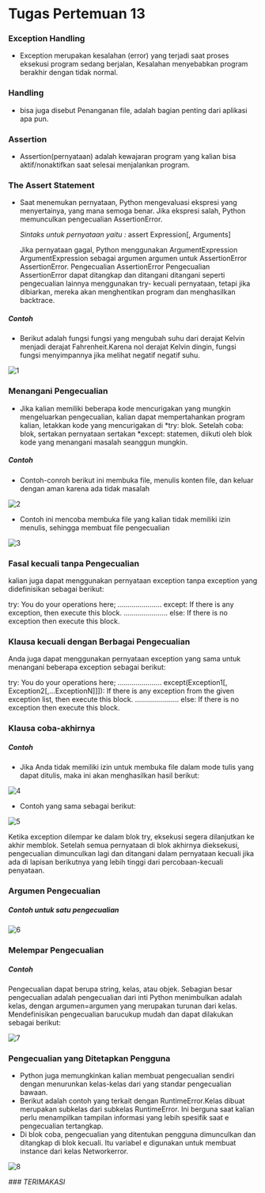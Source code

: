 # Tugas Pertemuan 13

### Exception Handling
- Exception merupakan kesalahan (error) yang terjadi saat proses eksekusi program sedang berjalan,
  Kesalahan menyebabkan program berakhir dengan tidak normal.
### Handling
- bisa juga disebut Penanganan file, adalah bagian penting dari aplikasi apa pun.
### Assertion
- Assertion(pernyataan) adalah kewajaran program yang kalian bisa aktif/nonaktifkan saat selesai menjalankan program.
### The Assert Statement
- Saat menemukan pernyataan, Python mengevaluasi ekspresi yang menyertainya, yang mana semoga benar. Jika ekspresi salah, Python memunculkan pengecualian AssertionError.
   
   *Sintaks untuk pernyataan yaitu :*
   assert Expression[, Arguments]

   Jika pernyataan gagal, Python menggunakan ArgumentExpression ArgumentExpression sebagai argumen argumen untuk AssertionError AssertionError. Pengecualian       AssertionError Pengecualian AssertionError dapat ditangkap dan ditangani ditangani seperti pengecualian lainnya menggunakan try- kecuali pernyataan, tetapi jika dibiarkan, mereka akan menghentikan program dan menghasilkan backtrace.

##### Contoh

- Berikut adalah fungsi fungsi yang mengubah suhu dari derajat Kelvin menjadi derajat Fahrenheit.Karena nol derajat Kelvin dingin, fungsi fungsi menyimpannya jika melihat negatif negatif suhu.

![1](https://user-images.githubusercontent.com/115714443/208670023-f6a3c0ee-b02a-4d25-a264-4f135b1d346a.png)

### Menangani Pengecualian

- Jika kalian memiliki beberapa kode mencurigakan yang mungkin mengeluarkan pengecualian, kalian dapat mempertahankan program kalian, letakkan kode yang mencurigakan di *try: blok. Setelah coba: blok, sertakan pernyataan sertakan *except: statemen, diikuti oleh blok kode yang menangani masalah seanggun mungkin.

##### Contoh

- Contoh-conroh berikut ini membuka file, menulis konten file, dan keluar dengan aman karena ada tidak masalah

![2](https://user-images.githubusercontent.com/115714443/208671126-c244af12-ef97-4122-aaee-1c5f3567f475.png)

- Contoh ini mencoba membuka file yang kalian tidak memiliki izin menulis, sehingga membuat file pengecualian

![3](https://user-images.githubusercontent.com/115714443/208671963-2b1def64-de1e-47d2-b32f-a528733cf996.png)

### Fasal kecuali tanpa Pengecualian

kalian juga dapat menggunakan pernyataan exception tanpa exception yang didefinisikan sebagai berikut:

try: You do your operations here; ...................... except: If there is any exception, then execute this block. ...................... else: If there is no exception then execute this block.

### Klausa kecuali dengan Berbagai Pengecualian

Anda juga dapat menggunakan pernyataan exception yang sama untuk menangani beberapa exception sebagai berikut:

try: You do your operations here; ...................... except(Exception1[, Exception2[,...ExceptionN]]]): If there is any exception from the given exception list, then execute this block. ...................... else: If there is no exception then execute this block.

### Klausa coba-akhirnya

##### Contoh

- Jika Anda tidak memiliki izin untuk membuka file dalam mode tulis yang dapat ditulis, maka ini akan menghasilkan hasil berikut:

![4](https://user-images.githubusercontent.com/115714443/208673285-8a32a009-98c6-4d3d-af08-1bac931dd141.png)

- Contoh yang sama sebagai berikut:

![5](https://user-images.githubusercontent.com/115714443/208674311-96ab3487-35a0-465b-b106-5b7b71571600.png)

Ketika exception dilempar ke dalam blok try, eksekusi segera dilanjutkan ke akhir memblok. Setelah semua pernyataan di blok akhirnya dieksekusi, pengecualian dimunculkan lagi dan ditangani dalam pernyataan kecuali jika ada di lapisan berikutnya yang lebih tinggi dari percobaan-kecuali penyataan.

### Argumen Pengecualian

##### Contoh untuk satu pengecualian

![6](https://user-images.githubusercontent.com/115714443/208674540-737bd679-5a8f-442f-b24b-16afea54a8a1.png)

### Melempar Pengecualian
##### Contoh
Pengecualian dapat berupa string, kelas, atau objek. Sebagian besar pengecualian adalah pengecualian dari inti Python menimbulkan adalah kelas, dengan argumen=argumen yang merupakan turunan dari kelas. Mendefinisikan pengecualian barucukup mudah dan dapat dilakukan sebagai berikut:

![7](https://user-images.githubusercontent.com/115714443/208674733-30cf6a16-57fa-4cd1-8593-0dce85871c6f.png)

### Pengecualian yang Ditetapkan Pengguna

- Python juga memungkinkan kalian membuat pengecualian sendiri dengan menurunkan kelas-kelas dari yang standar pengecualian bawaan.
- Berikut adalah contoh yang terkait dengan RuntimeError.Kelas dibuat merupakan subkelas dari subkelas RuntimeError. Ini berguna saat kalian perlu menampilkan tampilan informasi yang lebih spesifik saat e pengecualian tertangkap.
- Di blok coba, pengecualian yang ditentukan pengguna dimunculkan dan ditangkap di blok kecuali. Itu variabel e digunakan untuk membuat instance dari kelas Networkerror.

![8](https://user-images.githubusercontent.com/115714443/208675196-a61d9151-e3b3-4b3b-ae98-d1654f45bbd9.png)

*### TERIMAKASI*

